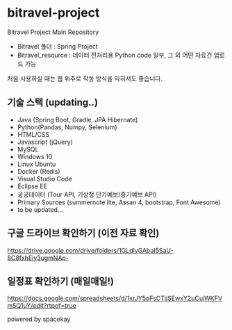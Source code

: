 # bitravel-project
Bitravel Project Main Repository
* Bitravel 폴더 : Spring Project
* Bitravel_resource : 데이터 전처리용 Python code 일부, 그 외 어떤 자료건 업로드 가능

처음 사용하실 때는 웹 위주로 작동 방식을 익히셔도 좋습니다.

## 기술 스택 (updating..)
* Java (Spring Boot, Gradle, JPA Hibernate)
* Python(Pandas, Numpy, Selenium)
* HTML/CSS
* Javascript (jQuery)
* MySQL
* Windows 10
* Linux Ubuntu
* Docker (Redis)
* Visual Studio Code
* Eclipse EE
* 공공데이터 (Tour API, 기상청 단기예보/중기예보 API)
* Primary Sources (summernote lite, Assan 4, bootstrap, Font Awesome)
* to be updated...


## 구글 드라이브 확인하기 (이전 자료 확인)
https://drive.google.com/drive/folders/1GLdlyGAbaI5SaU-8C8fxhEjy3ugmNAp-

## 일정표 확인하기 (매일매일!)
https://docs.google.com/spreadsheets/d/1xrJY5oFsCTjjSEwxY2uCujWKFVm5Q1uY/edit?rtpof=true

powered by spacekay 
